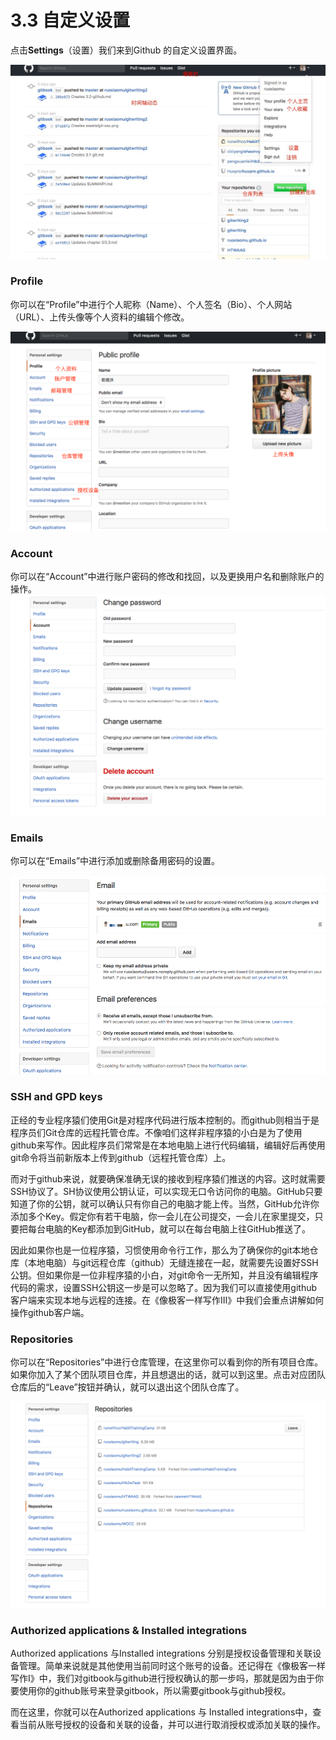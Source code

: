 



# 3.3 自定义设置

点击**Settings**（设置）我们来到Github 的自定义设置界面。

![](/assets/GITHUB-gerenzhuye.jpeg)


### Profile

你可以在“Profile”中进行个人昵称（Name）、个人签名（Bio）、个人网站（URL）、上传头像等个人资料的编辑个修改。

![](/assets/GITHUB-shezhi.png)

### Account

你可以在“Account”中进行账户密码的修改和找回，以及更换用户名和删除账户的操作。
![](/assets/account.png)

### Emails

你可以在“Emails”中进行添加或删除备用密码的设置。

![](/assets/emails.png)

### SSH and GPD keys

正经的专业程序猿们使用Git是对程序代码进行版本控制的。而github则相当于是程序员们Git仓库的远程托管仓库。不像咱们这样非程序猿的小白是为了使用github来写作。因此程序员们常常是在本地电脑上进行代码编辑，编辑好后再使用git命令将当前新版本上传到github（远程托管仓库）上。

而对于github来说，就要确保准确无误的接收到程序猿们推送的内容。这时就需要SSH协议了。SH协议使用公钥认证，可以实现无口令访问你的电脑。GitHub只要知道了你的公钥，就可以确认只有你自己的电脑才能上传。当然，GitHub允许你添加多个Key。假定你有若干电脑，你一会儿在公司提交，一会儿在家里提交，只要把每台电脑的Key都添加到GitHub，就可以在每台电脑上往GitHub推送了。

因此如果你也是一位程序猿，习惯使用命令行工作，那么为了确保你的git本地仓库（本地电脑）与git远程仓库（github）无缝连接在一起，就需要先设置好SSH公钥。但如果你是一位非程序猿的小白，对git命令一无所知，并且没有编辑程序代码的需求，设置SSH公钥这一步是可以忽略了。因为我们可以直接使用github客户端来实现本地与远程的连接。在《像极客一样写作Ⅲ》中我们会重点讲解如何操作github客户端。

### Repositories

你可以在“Repositories”中进行仓库管理，在这里你可以看到你的所有项目仓库。如果你加入了某个团队项目仓库，并且想退出的话，就可以到这里。点击对应团队仓库后的“Leave”按钮并确认，就可以退出这个团队仓库了。

![](/assets/repositries.png)

### Authorized applications & Installed integrations


Authorized applications 与Installed integrations 分别是授权设备管理和关联设备管理。简单来说就是其他使用当前同时这个账号的设备。还记得在《像极客一样写作Ⅰ》中，我们对gitbook与github进行授权确认的那一步吗，那就是因为由于你要使用你的github账号来登录gitbook，所以需要gitbook与github授权。

而在这里，你就可以在Authorized applications 与 Installed integrations中，查看当前从账号授权的设备和关联的设备，并可以进行取消授权或添加关联的操作。
